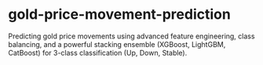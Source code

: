 # gold-price-movement-prediction
Predicting gold price movements using advanced feature engineering, class balancing, and a powerful stacking ensemble (XGBoost, LightGBM, CatBoost) for 3-class classification (Up, Down, Stable).
